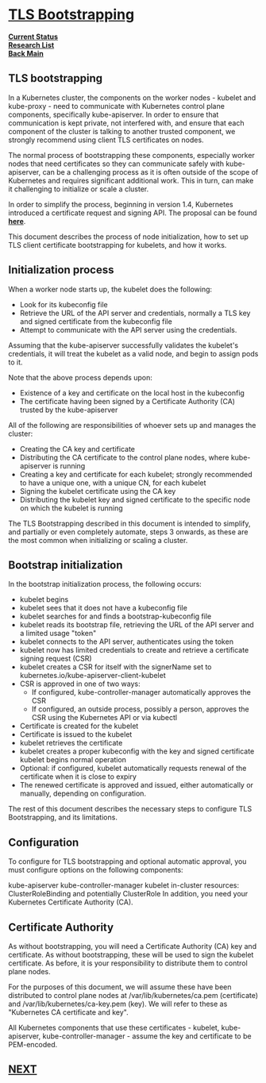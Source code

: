 # **[TLS Bootstrapping](https://kubernetes.io/docs/reference/access-authn-authz/kubelet-tls-bootstrapping/)**

**[Current Status](../../../../development/status/weekly/current_status.md)**\
**[Research List](../../../research_list.md)**\
**[Back Main](../../../../README.md)**

## TLS bootstrapping

In a Kubernetes cluster, the components on the worker nodes - kubelet and kube-proxy - need to communicate with Kubernetes control plane components, specifically kube-apiserver. In order to ensure that communication is kept private, not interfered with, and ensure that each component of the cluster is talking to another trusted component, we strongly recommend using client TLS certificates on nodes.

The normal process of bootstrapping these components, especially worker nodes that need certificates so they can communicate safely with kube-apiserver, can be a challenging process as it is often outside of the scope of Kubernetes and requires significant additional work. This in turn, can make it challenging to initialize or scale a cluster.

In order to simplify the process, beginning in version 1.4, Kubernetes introduced a certificate request and signing API. The proposal can be found **[here](https://github.com/kubernetes/kubernetes/pull/20439)**.

This document describes the process of node initialization, how to set up TLS client certificate bootstrapping for kubelets, and how it works.

## Initialization process

When a worker node starts up, the kubelet does the following:

- Look for its kubeconfig file
- Retrieve the URL of the API server and credentials, normally a TLS key and signed certificate from the kubeconfig file
- Attempt to communicate with the API server using the credentials.

Assuming that the kube-apiserver successfully validates the kubelet's credentials, it will treat the kubelet as a valid node, and begin to assign pods to it.

Note that the above process depends upon:

- Existence of a key and certificate on the local host in the kubeconfig
- The certificate having been signed by a Certificate Authority (CA) trusted by the kube-apiserver

All of the following are responsibilities of whoever sets up and manages the cluster:

- Creating the CA key and certificate
- Distributing the CA certificate to the control plane nodes, where kube-apiserver is running
- Creating a key and certificate for each kubelet; strongly recommended to have a unique one, with a unique CN, for each kubelet
- Signing the kubelet certificate using the CA key
- Distributing the kubelet key and signed certificate to the specific node on which the kubelet is running

The TLS Bootstrapping described in this document is intended to simplify, and partially or even completely automate, steps 3 onwards, as these are the most common when initializing or scaling a cluster.

## Bootstrap initialization

In the bootstrap initialization process, the following occurs:

- kubelet begins
- kubelet sees that it does not have a kubeconfig file
- kubelet searches for and finds a bootstrap-kubeconfig file
- kubelet reads its bootstrap file, retrieving the URL of the API server and a limited usage "token"
- kubelet connects to the API server, authenticates using the token
- kubelet now has limited credentials to create and retrieve a certificate signing request (CSR)
- kubelet creates a CSR for itself with the signerName set to kubernetes.io/kube-apiserver-client-kubelet
- CSR is approved in one of two ways:
  - If configured, kube-controller-manager automatically approves the CSR
  - If configured, an outside process, possibly a person, approves the CSR using the Kubernetes API or via kubectl
- Certificate is created for the kubelet
- Certificate is issued to the kubelet
- kubelet retrieves the certificate
- kubelet creates a proper kubeconfig with the key and signed certificate
kubelet begins normal operation
- Optional: if configured, kubelet automatically requests renewal of the certificate when it is close to expiry
- The renewed certificate is approved and issued, either automatically or manually, depending on configuration.

The rest of this document describes the necessary steps to configure TLS Bootstrapping, and its limitations.

## Configuration

To configure for TLS bootstrapping and optional automatic approval, you must configure options on the following components:

kube-apiserver
kube-controller-manager
kubelet
in-cluster resources: ClusterRoleBinding and potentially ClusterRole
In addition, you need your Kubernetes Certificate Authority (CA).

## Certificate Authority

As without bootstrapping, you will need a Certificate Authority (CA) key and certificate. As without bootstrapping, these will be used to sign the kubelet certificate. As before, it is your responsibility to distribute them to control plane nodes.

For the purposes of this document, we will assume these have been distributed to control plane nodes at /var/lib/kubernetes/ca.pem (certificate) and /var/lib/kubernetes/ca-key.pem (key). We will refer to these as "Kubernetes CA certificate and key".

All Kubernetes components that use these certificates - kubelet, kube-apiserver, kube-controller-manager - assume the key and certificate to be PEM-encoded.

## **[NEXT](https://kubernetes.io/docs/reference/access-authn-authz/kubelet-tls-bootstrapping/#kube-apiserver-configuration)**

